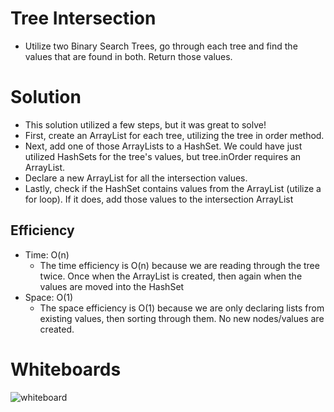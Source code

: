 # Tree Intersection
- Utilize two Binary Search Trees, go through each tree and find the values that are found in both. Return those values.

# Solution
- This solution utilized a few steps, but it was great to solve!
- First, create an ArrayList for each tree, utilizing the tree in order method.
- Next, add one of those ArrayLists to a HashSet. We could have just utilized HashSets for the tree's values, but tree.inOrder requires an ArrayList.
- Declare a new ArrayList for all the intersection values.
- Lastly, check if the HashSet contains values from the ArrayList (utilize a for loop). If it does, add those values to the intersection ArrayList

## Efficiency
- Time: O(n)
    - The time efficiency is O(n) because we are reading through the tree twice. Once when the ArrayList is created, then again when the values are moved into the HashSet
- Space: O(1)
    - The space efficiency is O(1) because we are only declaring lists from existing values, then sorting through them. No new nodes/values are created.
    
# Whiteboards
![whiteboard](../../resources/cc32.PNG)
